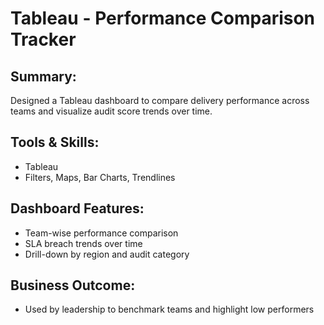 # Tableau - Performance Comparison Tracker

## Summary:
Designed a Tableau dashboard to compare delivery performance across teams and visualize audit score trends over time.

## Tools & Skills:
- Tableau
- Filters, Maps, Bar Charts, Trendlines

## Dashboard Features:
- Team-wise performance comparison
- SLA breach trends over time
- Drill-down by region and audit category

## Business Outcome:
- Used by leadership to benchmark teams and highlight low performers
